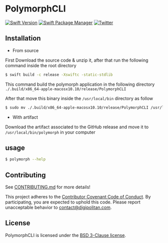 PolymorphCLI
=================================

[![Swift Version](https://img.shields.io/badge/swift-4.0-orange.svg?style=flat)](https://developer.apple.com/swift/)
[![Swift Package Manager](https://rawgit.com/jlyonsmith/artwork/master/SwiftPackageManager/swiftpackagemanager-compatible.svg)](https://swift.org/package-manager/)
[![Twitter](https://img.shields.io/badge/twitter-@Digipolitan-blue.svg?style=flat)](http://twitter.com/Digipolitan)

## Installation

* From source

First Download the source code & unzip it, after that run the following command inside the root directory
```sh
$ swift build -c release -Xswiftc -static-stdlib
```

This command build the polymorph application in the following directory
`./.build/x86_64-apple-macosx10.10/release/PolymorphCLI`

After that move this binary inside the `/usr/local/bin` directory as follow
```sh
$ sudo mv ./.build/x86_64-apple-macosx10.10/release/PolymorphCLI /usr/local/bin/polymorph
```

* With artifact

Download the artifact associated to the GitHub release and move it to `/usr/local/bin/polymorph` in your computer

## usage

```sh
$ polymorph --help
```

## Contributing

See [CONTRIBUTING.md](CONTRIBUTING.md) for more details!

This project adheres to the [Contributor Covenant Code of Conduct](CODE_OF_CONDUCT.md).
By participating, you are expected to uphold this code. Please report
unacceptable behavior to [contact@digipolitan.com](mailto:contact@digipolitan.com).

## License

PolymorphCLI is licensed under the [BSD 3-Clause license](LICENSE).
